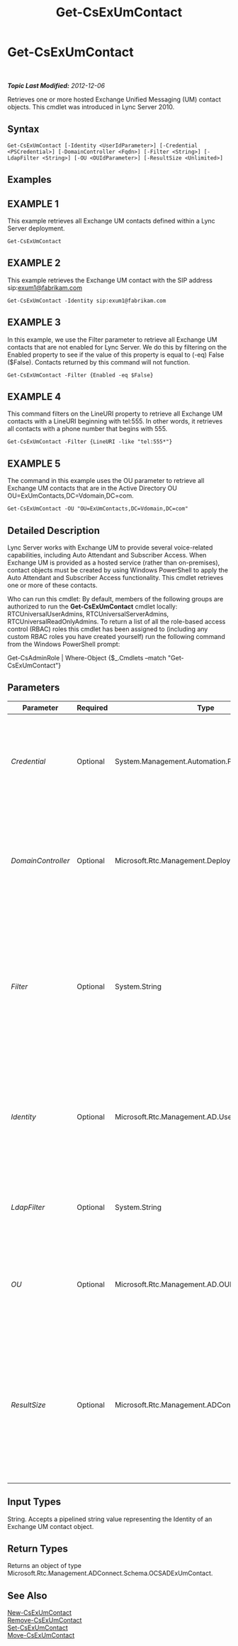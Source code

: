 ﻿---
title: Get-CsExUmContact
TOCTitle: Get-CsExUmContact
ms:assetid: 9c7b2afb-4d7f-4b5a-99dd-6f8978dd5728
ms:mtpsurl: https://technet.microsoft.com/en-us/library/Gg412725(v=OCS.15)
ms:contentKeyID: 48184907
ms.date: 07/23/2014
mtps_version: v=OCS.15
---

<div data-xmlns="http://www.w3.org/1999/xhtml">

<div class="topic" data-xmlns="http://www.w3.org/1999/xhtml" data-msxsl="urn:schemas-microsoft-com:xslt" data-cs="http://msdn.microsoft.com/en-us/">

<div data-asp="http://msdn2.microsoft.com/asp">

# Get-CsExUmContact

</div>

<div id="mainSection">

<div id="mainBody">

<span> </span>

_**Topic Last Modified:** 2012-12-06_

Retrieves one or more hosted Exchange Unified Messaging (UM) contact objects. This cmdlet was introduced in Lync Server 2010.

<div>

## Syntax

    Get-CsExUmContact [-Identity <UserIdParameter>] [-Credential <PSCredential>] [-DomainController <Fqdn>] [-Filter <String>] [-LdapFilter <String>] [-OU <OUIdParameter>] [-ResultSize <Unlimited>]

</div>

<div>

## Examples

<div>

## EXAMPLE 1

This example retrieves all Exchange UM contacts defined within a Lync Server deployment.

    Get-CsExUmContact

</div>

<div>

## EXAMPLE 2

This example retrieves the Exchange UM contact with the SIP address sip:exum1@fabrikam.com

    Get-CsExUmContact -Identity sip:exum1@fabrikam.com

</div>

<div>

## EXAMPLE 3

In this example, we use the Filter parameter to retrieve all Exchange UM contacts that are not enabled for Lync Server. We do this by filtering on the Enabled property to see if the value of this property is equal to (-eq) False ($False). Contacts returned by this command will not function.

    Get-CsExUmContact -Filter {Enabled -eq $False}

</div>

<div>

## EXAMPLE 4

This command filters on the LineURI property to retrieve all Exchange UM contacts with a LineURI beginning with tel:555. In other words, it retrieves all contacts with a phone number that begins with 555.

    Get-CsExUmContact -Filter {LineURI -like "tel:555*"}

</div>

<div>

## EXAMPLE 5

The command in this example uses the OU parameter to retrieve all Exchange UM contacts that are in the Active Directory OU OU=ExUmContacts,DC=Vdomain,DC=com.

    Get-CsExUmContact -OU "OU=ExUmContacts,DC=Vdomain,DC=com"

</div>

</div>

<div>

## Detailed Description

Lync Server works with Exchange UM to provide several voice-related capabilities, including Auto Attendant and Subscriber Access. When Exchange UM is provided as a hosted service (rather than on-premises), contact objects must be created by using Windows PowerShell to apply the Auto Attendant and Subscriber Access functionality. This cmdlet retrieves one or more of these contacts.

Who can run this cmdlet: By default, members of the following groups are authorized to run the **Get-CsExUmContact** cmdlet locally: RTCUniversalUserAdmins, RTCUniversalServerAdmins, RTCUniversalReadOnlyAdmins. To return a list of all the role-based access control (RBAC) roles this cmdlet has been assigned to (including any custom RBAC roles you have created yourself) run the following command from the Windows PowerShell prompt:

Get-CsAdminRole | Where-Object {$\_.Cmdlets –match "Get-CsExUmContact"}

</div>

<div>

## Parameters


<table>
<colgroup>
<col style="width: 25%" />
<col style="width: 25%" />
<col style="width: 25%" />
<col style="width: 25%" />
</colgroup>
<thead>
<tr class="header">
<th>Parameter</th>
<th>Required</th>
<th>Type</th>
<th>Description</th>
</tr>
</thead>
<tbody>
<tr class="odd">
<td><p><em>Credential</em></p></td>
<td><p>Optional</p></td>
<td><p>System.Management.Automation.PSCredential</p></td>
<td><p>Enables you to run the cmdlet under alternate credentials; this might be required if the account you used to log on to Windows does not have the necessary privileges required to work with contact objects.</p>
<p>To use the Credential parameter, you must first create a PSCredential object by calling the <strong>Get-Credential</strong> cmdlet.</p></td>
</tr>
<tr class="even">
<td><p><em>DomainController</em></p></td>
<td><p>Optional</p></td>
<td><p>Microsoft.Rtc.Management.Deploy.Fqdn</p></td>
<td><p>Enables you to connect to the specified domain controller in order to retrieve contact information. To connect to a particular domain controller, include the DomainController parameter followed by the computer name (for example, atl-mcs-001) or its fully qualified domain name (for example, atl-mcs-001.litwareinc.com).</p>
<p>Full data type: Microsoft.Rtc.Management.Deploy.Fqdn</p></td>
</tr>
<tr class="odd">
<td><p><em>Filter</em></p></td>
<td><p>Optional</p></td>
<td><p>System.String</p></td>
<td><p>Enables you to limit the returned data by filtering on Lync Server-specific attributes. For example, you can limit returned data to contacts that have line URIs beginning with &quot;tel:555&quot;.</p>
<p>The Filter parameter uses a subset of the Windows PowerShell filtering syntax used by the <strong>Where-Object</strong> cmdlet. For example, a filter that returns only contacts who have been enabled for Enterprise Voice would look like this: {EnterpriseVoiceEnabled -eq $True}, with EnterpriseVoiceEnabled representing the Active Directory attribute; -eq representing the comparison operator (equal to); and $True (a built-in Windows PowerShell variable) representing the filter value.</p></td>
</tr>
<tr class="even">
<td><p><em>Identity</em></p></td>
<td><p>Optional</p></td>
<td><p>Microsoft.Rtc.Management.AD.UserIdParameter</p></td>
<td><p>The unique identifier of the contact object you want to retrieve. Contact identities can be specified using one of four formats: 1) the contact's SIP address; 2) the contact's user principal name (UPN); 3) the contact's domain name and logon name, in the form domain\logon (for example, litwareinc\exum1); and, 4) the contact's Active Directory display name (for example, Team Auto Attendant).</p>
<p>Full data type: Microsoft.Rtc.Management.AD.UserIdParameter</p></td>
</tr>
<tr class="odd">
<td><p><em>LdapFilter</em></p></td>
<td><p>Optional</p></td>
<td><p>System.String</p></td>
<td><p>Enables you to limit the returned data by filtering &quot;generic&quot; Active Directory attributes (that is, attributes that are not specific to Lync Server).</p>
<p>The LdapFilter parameter uses LDAP query language when creating filters.</p></td>
</tr>
<tr class="even">
<td><p><em>OU</em></p></td>
<td><p>Optional</p></td>
<td><p>Microsoft.Rtc.Management.AD.OUIdParameter</p></td>
<td><p>Enables you to limit the retrieved information to a specific Active Directory organizational unit (OU). Note that this returns data from the specified OU and any child OUs.</p>
<p>When specifying an OU, use the distinguished name of that container; for example, OU=ExUmContacts,dc=litwareinc,dc=com.</p></td>
</tr>
<tr class="odd">
<td><p><em>ResultSize</em></p></td>
<td><p>Optional</p></td>
<td><p>Microsoft.Rtc.Management.ADConnect.Core.Unlimited</p></td>
<td><p>Enables you to limit the number of records returned by a command. For example, to return just seven contacts (regardless of how many contacts are in your forest) simply include the ResultSize parameter and set the parameter value to 7. Note that there is no way to guarantee which seven contacts will be returned. If you set the ResultSize to 7 but you have only three contacts in your forest, the command will return those three contacts, and then complete without error.</p>
<p>The result size can be set to any whole number between 0 and 2147483647, inclusive. If set to 0 the command will run, but no data will be returned.</p>
<p>Full data type: Microsoft.Rtc.Management.ADConnect.Core.Unlimited</p></td>
</tr>
</tbody>
</table>


</div>

<div>

## Input Types

String. Accepts a pipelined string value representing the Identity of an Exchange UM contact object.

</div>

<div>

## Return Types

Returns an object of type Microsoft.Rtc.Management.ADConnect.Schema.OCSADExUmContact.

</div>

<div>

## See Also


[New-CsExUmContact](new-csexumcontact.md)  
[Remove-CsExUmContact](remove-csexumcontact.md)  
[Set-CsExUmContact](set-csexumcontact.md)  
[Move-CsExUmContact](move-csexumcontact.md)  
  

</div>

</div>

<span> </span>

</div>

</div>

</div>

